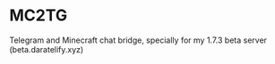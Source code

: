 # MC2TG
Telegram and Minecraft chat bridge, specially for my 1.7.3 beta server (beta.daratelify.xyz)
